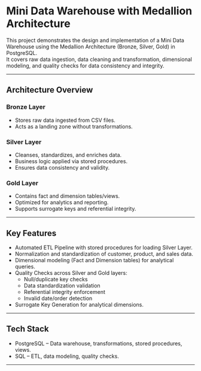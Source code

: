 # Mini Data Warehouse with Medallion Architecture

This project demonstrates the design and implementation of a Mini Data Warehouse using the Medallion Architecture (Bronze, Silver, Gold) in PostgreSQL.  
It covers raw data ingestion, data cleaning and transformation, dimensional modeling, and quality checks for data consistency and integrity.

---

## Architecture Overview

### Bronze Layer
- Stores raw data ingested from CSV files.
- Acts as a landing zone without transformations.

### Silver Layer
- Cleanses, standardizes, and enriches data.
- Business logic applied via stored procedures.
- Ensures data consistency and validity.

### Gold Layer
- Contains fact and dimension tables/views.
- Optimized for analytics and reporting.
- Supports surrogate keys and referential integrity.

---

## Key Features
- Automated ETL Pipeline with stored procedures for loading Silver Layer.
- Normalization and standardization of customer, product, and sales data.
- Dimensional modeling (Fact and Dimension tables) for analytical queries.
- Quality Checks across Silver and Gold layers:
  - Null/duplicate key checks
  - Data standardization validation
  - Referential integrity enforcement
  - Invalid date/order detection
- Surrogate Key Generation for analytical dimensions.

---

## Tech Stack
- PostgreSQL – Data warehouse, transformations, stored procedures, views.
- SQL – ETL, data modeling, quality checks.

---
